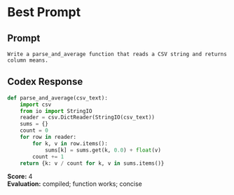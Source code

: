 # Best Prompt

## Prompt
```
Write a parse_and_average function that reads a CSV string and returns column means.
```

## Codex Response
```python
def parse_and_average(csv_text):
    import csv
    from io import StringIO
    reader = csv.DictReader(StringIO(csv_text))
    sums = {}
    count = 0
    for row in reader:
        for k, v in row.items():
            sums[k] = sums.get(k, 0.0) + float(v)
        count += 1
    return {k: v / count for k, v in sums.items()}
```

**Score:** 4  
**Evaluation:** compiled; function works; concise
